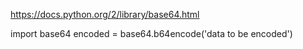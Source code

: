 https://docs.python.org/2/library/base64.html

import base64
encoded = base64.b64encode('data to be encoded')
